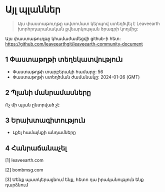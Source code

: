 # Այլ պլաններ

>Այս փաստաթուղթը ավտոմատ կերպով ստեղծվել է Leaveearth խորհրդարանական քվեարկության ծրագրի կողմից:

Այս փաստաթուղթը կհամաժամեցվի github-ի հետ: https://github.com/leaveearthgit/leaveearth-community-document

## 1 Փաստաթղթի տեղեկատվություն

- Փաստաթղթի տարբերակի համարը: 56
- Փաստաթղթի ստեղծման ժամանակը: 2024-01-26 (GMT)

## 2 Պլանի մանրամասները

Ոչ մի պլան ընտրված չէ

## 3 Երախտագիտություն
* Լքել համայնքի անդամները

## 4 Հանրաճանաչել
[1] leaveearth.com

[2] bombmsg.com

[3] Մենք պատկերացնում ենք, հետո դա իրականություն ենք դարձնում